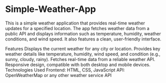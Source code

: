 # Simple-Weather-App
This is a simple weather application that provides real-time weather updates for a specified location. The app fetches weather data from a public API and displays information such as temperature, humidity, weather conditions, and wind speed. It also features a clean, user-friendly interface.

Features
Displays the current weather for any city or location.
Provides key weather details like temperature, humidity, wind speed, and condition (e.g., sunny, cloudy, rainy).
Fetches real-time data from a reliable weather API.
Responsive design, compatible with both desktop and mobile devices.
Technologies Used
Frontend: HTML, CSS, JavaScript
API: OpenWeatherMap or any other weather service API

